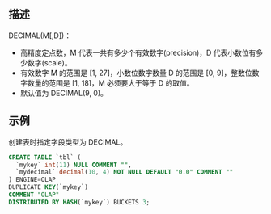 ## 描述
DECIMAL(M[,D])：
- 高精度定点数，M 代表一共有多少个有效数字(precision)，D 代表小数位有多少数字(scale)。
- 有效数字 M 的范围是 [1, 27]，小数位数字数量 D 的范围是 [0, 9]，整数位数字数量的范围是 [1, 18]，M 必须要大于等于 D 的取值。
- 默认值为 DECIMAL(9, 0)。

## 示例
创建表时指定字段类型为 DECIMAL。
```sql
CREATE TABLE `tbl` (
  `mykey` int(11) NULL COMMENT "",
  `mydecimal` decimal(10, 4) NOT NULL DEFAULT "0.0" COMMENT ""
) ENGINE=OLAP
DUPLICATE KEY(`mykey`)
COMMENT "OLAP"
DISTRIBUTED BY HASH(`mykey`) BUCKETS 3;
```
